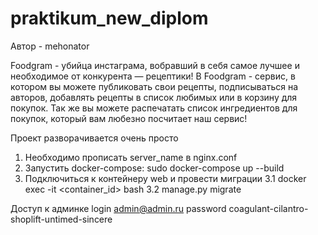 # praktikum_new_diplom
Автор - mehonator

Foodgram - убийца инстаграма, вобравший в себя самое лучшее и необходимое от конкурента — рецептики!
В Foodgram - сервис, в котором вы можете публиковать свои рецепты, подписываться на авторов, добавлять рецепты в список любимых или в корзину для покупок.
Так же вы можете распечатать список ингредиентов для покупок, который вам любезно посчитает наш сервис!

Проект разворачивается очень просто
1. Необходимо прописать server_name в nginx.conf
2. Запустить docker-compose: sudo docker-compose up --build
3. Подключиться к контейнеру web и провести миграции
    3.1 docker exec -it <container_id> bash
    3.2 manage.py migrate

Доступ к админке
login admin@admin.ru
password coagulant-cilantro-shoplift-untimed-sincere